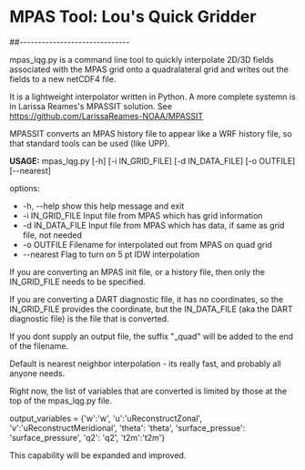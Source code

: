 # MPAS Tool: Lou's Quick Gridder
##------------------------------

mpas_lqg.py is a command line tool to quickly interpolate 2D/3D fields associated with the MPAS grid 
onto a quadralateral grid and writes out the fields to a new netCDF4 file.

It is a lightweight interpolator written in Python. A more complete systemn is in 
Larissa Reames's MPASSIT solution.  See https://github.com/LarissaReames-NOAA/MPASSIT

MPASSIT converts an MPAS history file to appear like a WRF history file, so that standard tools can be used (like UPP).


**USAGE:** mpas_lqg.py [-h] [-i IN_GRID_FILE] [-d IN_DATA_FILE] [-o OUTFILE] [--nearest]

options:

* -h, --help       show this help message and exit
* -i IN_GRID_FILE  Input file from MPAS which has grid information
* -d IN_DATA_FILE  Input file from MPAS which has data, if same as grid file, not needed
* -o OUTFILE       Filename for interpolated out from MPAS on quad grid
* --nearest        Flag to turn on 5 pt IDW interpolation

If you are converting an MPAS init file, or a history file, then only the IN_GRID_FILE needs to be specified.

If you are converting a DART diagnostic file, it has no coordinates, so the IN_GRID_FILE provides the coordinate,
but the IN_DATA_FILE (aka the DART diagnostic file) is the file that is converted.

If you dont supply an output file, the suffix "_quad" will be added to the end of the filename.

Default is nearest neighbor interpolation - its really fast, and probably all anyone needs.

Right now, the list of variables that are converted is limited by those at the top of the mpas_lqg.py file.  

output_variables = {'w':'w', 'u':'uReconstructZonal', 'v':'uReconstructMeridional', 'theta': 'theta',
                    'surface_pressue': 'surface_pressure', 'q2': 'q2', 't2m':'t2m'}
                    
This capability will be expanded and improved.
